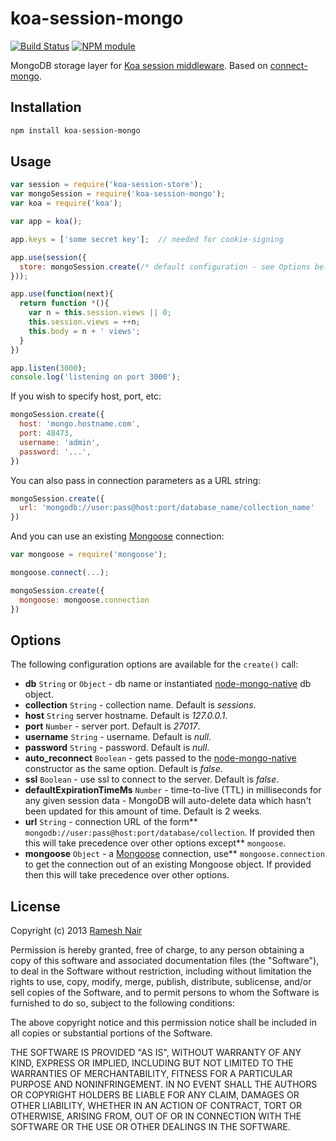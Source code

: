 # koa-session-mongo

[![Build Status](https://secure.travis-ci.org/hiddentao/koa-session-mongo.png)](http://travis-ci.org/hiddentao/koa-session-mongo) [![NPM module](https://badge.fury.io/js/koa-session-mongo.png)](https://npmjs.org/package/koa-session-mongo)

MongoDB storage layer for [Koa session middleware](https://github.com/hiddentao/koa-session-store). Based on [connect-mongo](https://github.com/kcbanner/connect-mongo).

## Installation

```bash
npm install koa-session-mongo
```

## Usage

```js
var session = require('koa-session-store');
var mongoSession = require('koa-session-mongo');
var koa = require('koa');

var app = koa();

app.keys = ['some secret key'];  // needed for cookie-signing

app.use(session({
  store: mongoSession.create(/* default configuration - see Options below */)
}));

app.use(function(next){
  return function *(){
    var n = this.session.views || 0;
    this.session.views = ++n;
    this.body = n + ' views';
  }
})

app.listen(3000);
console.log('listening on port 3000');
```

If you wish to specify host, port, etc:

```js
mongoSession.create({
  host: 'mongo.hostname.com',
  port: 48473,
  username: 'admin',
  password: '...',
})
```

You can also pass in connection parameters as a URL string:

```js
mongoSession.create({
  url: 'mongodb://user:pass@host:port/database_name/collection_name'
})
```

And you can use an existing [Mongoose](https://github.com/LearnBoost/mongoose) connection:

```js
var mongoose = require('mongoose');

mongoose.connect(...);

mongoSession.create({
  mongoose: mongoose.connection
})
```


## Options

The following configuration options are available for the `create()` call:

  * **db** `String` or `Object` - db name or instantiated [node-mongo-native](https://github.com/mongodb/node-mongodb-native) db object.
  * **collection** `String` - collection name. Default is _sessions_.
  * **host** `String` server hostname. Default is _127.0.0.1_.
  * **port** `Number` - server port. Default is _27017_.
  * **username** `String` - username. Default is _null_.
  * **password** `String` - password. Default is _null_.
  * **auto_reconnect** `Boolean` - gets passed to the [node-mongo-native](https://github.com/mongodb/node-mongodb-native) constructor as the same option. Default is _false_.
  * **ssl** `Boolean` - use ssl to connect to the server. Default is _false_.
  * **defaultExpirationTimeMs** `Number` - time-to-live (TTL) in milliseconds for any given session data - MongoDB will auto-delete data which hasn't been updated for this amount of time. Default is 2 weeks.
  * **url** `String` - connection URL of the form** `mongodb://user:pass@host:port/database/collection`. If provided then this will take precedence over other options except** `mongoose`.
  * **mongoose** `Object` - a [Mongoose](https://github.com/LearnBoost/mongoose) connection, use** `mongoose.connection` to get the connection out of an existing Mongoose object.  If provided then this will take precedence over other options.

## License

Copyright (c) 2013 [Ramesh Nair](http://hiddentao.com/)

Permission is hereby granted, free of charge, to any person obtaining a copy
of this software and associated documentation files (the "Software"), to deal
in the Software without restriction, including without limitation the rights
to use, copy, modify, merge, publish, distribute, sublicense, and/or sell
copies of the Software, and to permit persons to whom the Software is
furnished to do so, subject to the following conditions:

The above copyright notice and this permission notice shall be included in
all copies or substantial portions of the Software.

THE SOFTWARE IS PROVIDED "AS IS", WITHOUT WARRANTY OF ANY KIND, EXPRESS OR
IMPLIED, INCLUDING BUT NOT LIMITED TO THE WARRANTIES OF MERCHANTABILITY,
FITNESS FOR A PARTICULAR PURPOSE AND NONINFRINGEMENT. IN NO EVENT SHALL THE
AUTHORS OR COPYRIGHT HOLDERS BE LIABLE FOR ANY CLAIM, DAMAGES OR OTHER
LIABILITY, WHETHER IN AN ACTION OF CONTRACT, TORT OR OTHERWISE, ARISING FROM,
OUT OF OR IN CONNECTION WITH THE SOFTWARE OR THE USE OR OTHER DEALINGS IN
THE SOFTWARE.
